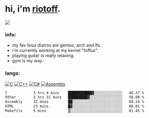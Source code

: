 # hi, i'm [riotoff](https://t.me/terpila898).

[![](https://komarev.com/ghpvc/?username=RIOTOFF&logo=github&style=for-the-badge&color=202020)](https://github.com/RiotOff)
<br />

### info:
- my fav linux distros are gentoo, arch and lfs.
- i'm currently working at my kernel "toffus".
- playing guitar is really relaxing.
- gym is my way.
### langs:
[![C](https://img.shields.io/badge/-C-202020?style=for-the-badge&logo=C)](https://wikipedia.org/wiki/C_(programming_language))
[![C++](https://img.shields.io/badge/-C++-202020?style=for-the-badge&logo=C++)](https://wikipedia.org/wiki/C++)
[![C#](https://img.shields.io/badge/-CSharp-202020?style=for-the-badge&logo=CSharp)](https://wikipedia.org/wiki/C_Sharp_(programming_language))
[![Assembly](https://img.shields.io/badge/-Assembly-202020?style=for-the-badge&logo=Assembly)](https://wikipedia.org/wiki/Assembly_language)

<!--START_SECTION:waka-->

```txt
C            3 hrs 4 mins    ███████████▓░░░░░░░░░░░░░   46.27 %
Other        2 hrs 31 mins   █████████▓░░░░░░░░░░░░░░░   38.00 %
Assembly     32 mins         ██░░░░░░░░░░░░░░░░░░░░░░░   08.24 %
HTML         23 mins         █▓░░░░░░░░░░░░░░░░░░░░░░░   06.01 %
Makefile     5 mins          ▒░░░░░░░░░░░░░░░░░░░░░░░░   01.45 %
```

<!--END_SECTION:waka-->
